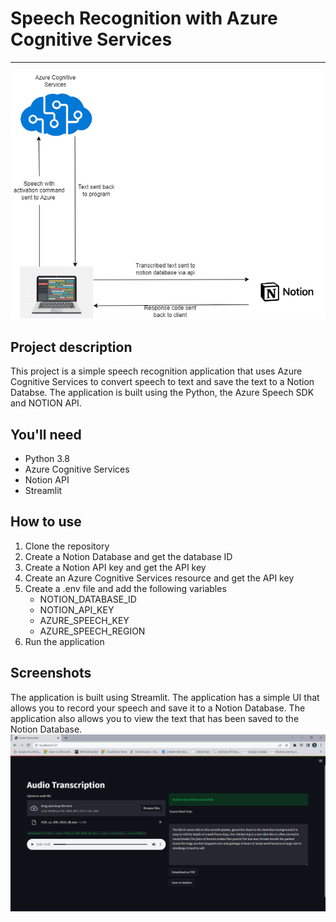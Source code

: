 # Speech Recognition with Azure Cognitive Services
----------
![alt](./image.png)

## Project description
This project is a simple speech recognition application that uses Azure Cognitive Services to convert speech to text and save the text to a Notion Databse. The application is built using the Python, the Azure Speech SDK and NOTION API. 

## You'll need
- Python 3.8
- Azure Cognitive Services
- Notion API
- Streamlit

## How to use
1. Clone the repository
2. Create a Notion Database and get the database ID
3. Create a Notion API key and get the API key
4. Create an Azure Cognitive Services resource and get the API key
5. Create a .env file and add the following variables
    - NOTION_DATABASE_ID
    - NOTION_API_KEY
    - AZURE_SPEECH_KEY
    - AZURE_SPEECH_REGION
6. Run the application
## Screenshots
The application is built using Streamlit. The application has a simple UI that allows you to record your speech and save it to a Notion Database. The application also allows you to view the text that has been saved to the Notion Database.
![alt](./screenshot.png)